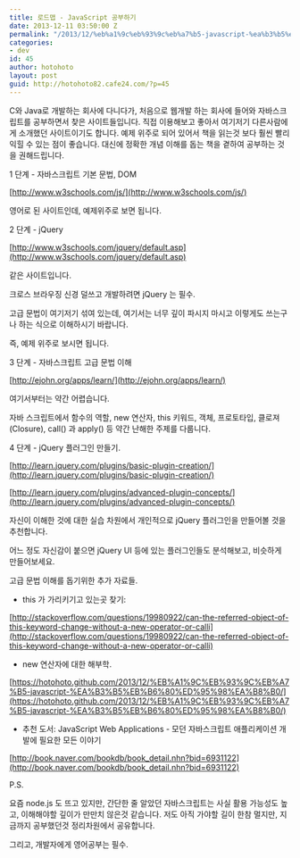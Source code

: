 ```yaml
---
title: 로드맵 - JavaScript 공부하기
date: 2013-12-11 03:50:00 Z
permalink: "/2013/12/%eb%a1%9c%eb%93%9c%eb%a7%b5-javascript-%ea%b3%b5%eb%b6%80%ed%95%98%ea%b8%b0/"
categories:
- dev
id: 45
author: hotohoto
layout: post
guid: http://hotohoto82.cafe24.com/?p=45
---
```


C와 Java로 개발하는 회사에 다니다가, 처음으로 웹개발 하는 회사에 들어와 자바스크립트를 공부하면서 찾은 사이트들입니다. 직접 이용해보고 좋아서 여기저기 다른사람에게 소개했던 사이트이기도 합니다. 예제 위주로 되어 있어서 책을 읽는것 보다 훨씬 빨리 익힐 수 있는 점이 좋습니다. 대신에 정확한 개념 이해를 돕는 책을 곁하여 공부하는 것을 권해드립니다.

1 단계 - 자바스크립트 기본 문법, DOM

[http://www.w3schools.com/js/](http://www.w3schools.com/js/)

영어로 된 사이트인데, 예제위주로 보면 됩니다.

2 단계 - jQuery

[http://www.w3schools.com/jquery/default.asp](http://www.w3schools.com/jquery/default.asp)

같은 사이트입니다.

크로스 브라우징 신경 덜쓰고 개발하려면 jQuery 는 필수.

고급 문법이 여기저기 섞여 있는데, 여기서는 너무 깊이 파시지 마시고 이렇게도 쓰는구나 하는 식으로 이해하시기 바랍니다.

즉, 예제 위주로 보시면 됩니다.

3 단계 - 자바스크립트 고급 문법 이해

[http://ejohn.org/apps/learn/](http://ejohn.org/apps/learn/)

여기서부터는 약간 어렵습니다.

자바 스크립트에서 함수의 역할, new 연산자, this 키워드, 객체, 프로토타입, 클로져(Closure), call() 과 apply() 등 약간 난해한 주제를 다룹니다.

4 단계 - jQuery 플러그인 만들기.

[http://learn.jquery.com/plugins/basic-plugin-creation/](http://learn.jquery.com/plugins/basic-plugin-creation/)

[http://learn.jquery.com/plugins/advanced-plugin-concepts/](http://learn.jquery.com/plugins/advanced-plugin-concepts/)

자신이 이해한 것에 대한 실습 차원에서 개인적으로 jQuery 플러그인을 만들어볼 것을 추천합니다.

어느 정도 자신감이 붙으면 jQuery UI 등에 있는 플러그인들도 분석해보고, 비슷하게 만들어보세요.

고급 문법 이해를 돕기위한 추가 자료들.

* this 가 가리키기고 있는곳 찾기:

[http://stackoverflow.com/questions/19980922/can-the-referred-object-of-this-keyword-change-without-a-new-operator-or-calli](http://stackoverflow.com/questions/19980922/can-the-referred-object-of-this-keyword-change-without-a-new-operator-or-calli)

* new 연산자에 대한 해부학.

[https://hotohoto.github.com/2013/12/%EB%A1%9C%EB%93%9C%EB%A7%B5-javascript-%EA%B3%B5%EB%B6%80%ED%95%98%EA%B8%B0/](https://hotohoto.github.com/2013/12/%EB%A1%9C%EB%93%9C%EB%A7%B5-javascript-%EA%B3%B5%EB%B6%80%ED%95%98%EA%B8%B0/)

* 추천 도서: JavaScript Web Applications - 모던 자바스크립트 애플리케이션 개발에 필요한 모든 이야기

[http://book.naver.com/bookdb/book_detail.nhn?bid=6931122](http://book.naver.com/bookdb/book_detail.nhn?bid=6931122)

P.S.

요즘 node.js 도 뜨고 있지만, 간단한 줄 알았던 자바스크립트는 사실 활용 가능성도 높고, 이해해야할 깊이가 만만치 않은것 같습니다. 저도 아직 가야할 길이 한참 멀지만, 지금까지 공부했던것 정리차원에서 공유합니다.

그리고, 개발자에게 영어공부는 필수.
